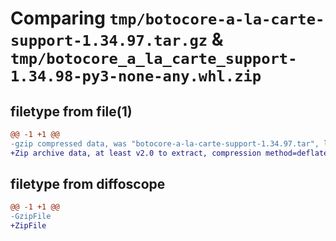 # Comparing `tmp/botocore-a-la-carte-support-1.34.97.tar.gz` & `tmp/botocore_a_la_carte_support-1.34.98-py3-none-any.whl.zip`

## filetype from file(1)

```diff
@@ -1 +1 @@
-gzip compressed data, was "botocore-a-la-carte-support-1.34.97.tar", last modified: Fri May  3 01:04:59 2024, max compression
+Zip archive data, at least v2.0 to extract, compression method=deflate
```

## filetype from diffoscope

```diff
@@ -1 +1 @@
-GzipFile
+ZipFile
```

